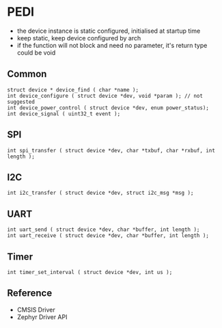 # PEDI

* the device instance is static configured, initialised at startup time
* keep static, keep device configured by arch
* if the function will not block and need no parameter, it's return type could be void

## Common

	struct device * device_find ( char *name );
	int device_configure ( struct device *dev, void *param ); // not suggested
	int device_power_control ( struct device *dev, enum power_status);
	int device_signal ( uint32_t event );

## SPI

	int spi_transfer ( struct device *dev, char *txbuf, char *rxbuf, int length );

## I2C

	int i2c_transfer ( struct device *dev, struct i2c_msg *msg );

## UART

	int uart_send ( struct device *dev, char *buffer, int length );
	int uart_receive ( struct device *dev, char *buffer, int length );

## Timer

	int timer_set_interval ( struct device *dev, int us );

## Reference

* CMSIS Driver
* Zephyr Driver API
